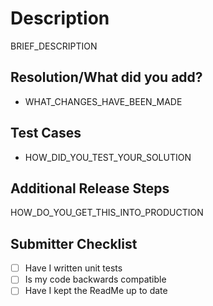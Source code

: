 # Description

BRIEF_DESCRIPTION

## Resolution/What did you add?

- WHAT_CHANGES_HAVE_BEEN_MADE

## Test Cases

- HOW_DID_YOU_TEST_YOUR_SOLUTION

## Additional Release Steps

HOW_DO_YOU_GET_THIS_INTO_PRODUCTION

## Submitter Checklist

- [ ] Have I written unit tests
- [ ] Is my code backwards compatible
- [ ] Have I kept the ReadMe up to date

